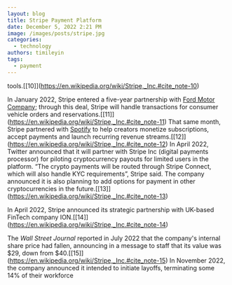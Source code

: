 ```yaml
---
layout: blog
title: Stripe Payment Platform
date: December 5, 2022 2:21 PM
image: /images/posts/stripe.jpg
categories:
  - technology
authors: timileyin
tags:
  - payment
---
```

<!--StartFragment-->

tools.[\[10]](https://en.wikipedia.org/wiki/Stripe,_Inc.#cite_note-10)

In January 2022, Stripe entered a five-year partnership with [Ford Motor Company](https://en.wikipedia.org/wiki/Ford_Motor_Company "Ford Motor Company"); through this deal, Stripe will handle transactions for consumer vehicle orders and reservations.[\[11]](https://en.wikipedia.org/wiki/Stripe,_Inc.#cite_note-11) That same month, Stripe partnered with [Spotify](https://en.wikipedia.org/wiki/Spotify "Spotify") to help creators monetize subscriptions, accept payments and launch recurring revenue streams.[\[12]](https://en.wikipedia.org/wiki/Stripe,_Inc.#cite_note-12) In April 2022, Twitter announced that it will partner with Stripe Inc (digital payments processor) for piloting cryptocurrency payouts for limited users in the platform. “The crypto payments will be routed through Stripe Connect, which will also handle KYC requirements”, Stripe said. The company announced it is also planning to add options for payment in other cryptocurrencies in the future.[\[13]](https://en.wikipedia.org/wiki/Stripe,_Inc.#cite_note-13)

In April 2022, Stripe announced its strategic partnership with UK-based FinTech company ION.[\[14]](https://en.wikipedia.org/wiki/Stripe,_Inc.#cite_note-14)

The *Wall Street Journal* reported in July 2022 that the company's internal share price had fallen, announcing in a message to staff that its value was $29, down from $40.[\[15]](https://en.wikipedia.org/wiki/Stripe,_Inc.#cite_note-15) In November 2022, the company announced it intended to initiate layoffs, terminating some 14% of their workforce

<!--EndFragment-->